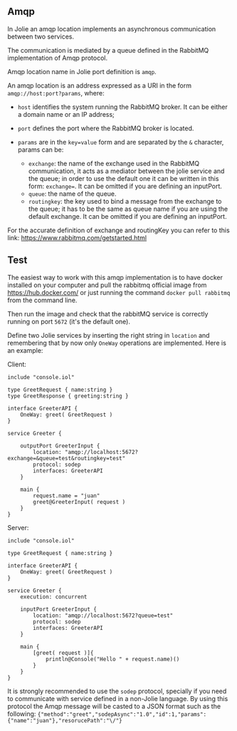 ## Amqp

In Jolie an amqp location implements an asynchronous communication between two services.

The communication is mediated by a queue defined in the RabbitMQ implementation of Amqp protocol.

Amqp location name in Jolie port definition is `amqp`.

An amqp location is an address expressed as a URI in the form `amqp://host:port?params`, where:

* `host` identifies the system running the RabbitMQ broker. It can be either a domain name or an IP address;
* `port` defines the port where the RabbitMQ broker is located.
* `params` are in the `key=value` form and are separated by the `&` character, params can be:

  * `exchange`: the name of the exchange used in the RabbitMQ communication, it acts as a mediator between the jolie service and the queue; 
  in order to use the default one it can be written in this form: `exchange=`. It can be omitted if you are defining an inputPort.
  * `queue`: the name of the queue.
  * `routingkey`: the key used to bind a message from the exchange to the queue; it has to be the same as queue name if you are using the default exchange.
  It can be omitted if you are defining an inputPort.

For the accurate definition of exchange and routingKey you can refer to this link: https://www.rabbitmq.com/getstarted.html

## Test

The easiest way to work with this amqp implementation is to have docker installed on your computer and pull the rabbitmq official image from 
https://hub.docker.com/ or just running the command `docker pull rabbitmq` from the command line.

Then run the image and check that the rabbitMQ service is correctly running on port `5672` (it's the default one).

Define two Jolie services by inserting the right string in `location` and remembering that by now only `OneWay` operations are implemented. Here is an example:

Client:

```jolie
include "console.iol"

type GreetRequest { name:string }
type GreetResponse { greeting:string }

interface GreeterAPI {
    OneWay: greet( GreetRequest )
}

service Greeter {

    outputPort GreeterInput {
        location: "amqp://localhost:5672?exchange=&queue=test&routingkey=test"
        protocol: sodep
        interfaces: GreeterAPI
    }

    main {
    	request.name = "juan"
        greet@GreeterInput( request )
    } 
}
```
Server:

```jolie
include "console.iol"

type GreetRequest { name:string }

interface GreeterAPI {
    OneWay: greet( GreetRequest )
}

service Greeter {
    execution: concurrent

    inputPort GreeterInput {
        location: "amqp://localhost:5672?queue=test"
        protocol: sodep
        interfaces: GreeterAPI
    }

    main {
        [greet( request )]{
            println@Console("Hello " + request.name)()
        }
    }
}
```
It is strongly recommended to use the `sodep` protocol, specially if you need to communicate with service defined in a non-Jolie language. 
By using this protocol the Amqp message will be casted to a JSON format such as the following:
`{"method":"greet","sodepAsync":"1.0","id":1,"params":{"name":"juan"},"resorucePath":"\/"}`
